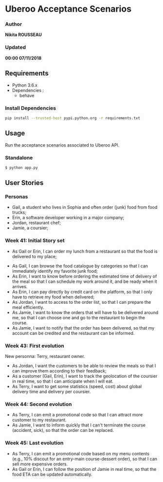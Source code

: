 # Uberoo Acceptance Scenarios

### Author
__Nikita ROUSSEAU__
### Updated
__00:00 07/11/2018__

## Requirements

- Python 3.6.x
- Dependencies :
  * behave

### Install Dependencies

```bash
pip install --trusted-host pypi.python.org -r requirements.txt
```

## Usage

Run the acceptance scenarios associated to Uberoo API.

### Standalone

```bash
$ python app.py
```

## User Stories

### Personas

  - Gail, a student who lives in Sophia and often order (junk) food from food trucks;
  - Erin, a software developer working in a major company;
  - Jordan, restaurant chef;
  - Jamie, a coursier;

### Week 41: Initial Story set

  - As Gail or Erin, I can order my lunch from a restaurant so that the food is delivered to my place;
  + As Gail, I can browse the food catalogue by categories so that I can immediately identify my favorite junk food;
  + As Erin, I want to know before ordering the estimated time of delivery of the meal so that I can schedule my work around it, and be ready when it arrives.
  + As Erin, I can pay directly by credit card on the platform, so that I only have to retrieve my food when delivered;
  + As Jordan, I want to access to the order list, so that I can prepare the meal efficiently.
  + As Jamie, I want to know the orders that will have to be delivered around me, so that I can choose one and go to the restaurant to begin the course.
  + As Jamie, I want to notify that the order has been delivered, so that my account can be credited and the restaurant can be informed.

### Week 43: First evolution

New personna: Terry, restaurant owner.

  - As Jordan, I want the customers to be able to review the meals so that I can improve them according to their feedback;
  - As a customer (Gail, Erin), I want to track the geolocation of the coursier in real time, so that I can anticipate when I will eat.
  - As Terry, I want to get some statistics (speed, cost) about global delivery time and delivery per coursier.
  
### Week 44: Second evolution

  - As Terry, I can emit a promotional code so that I can attract more customer to my restaurant. 
  - As Jamie, I want to inform quickly that I can't terminate the course (accident, sick), so that the order can be replaced.

### Week 45: Last evolution

  - As Terry, I can emit a promotional code based on my menu contents (e.g., 10% discout for an entry-main course-dessert order), so that I can sell more expensive orders.
  - As Gail or Erin, I can follow the position of Jamie in real time, so that the food ETA can be updated automatically.

